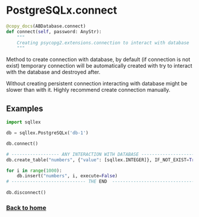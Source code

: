 # PostgreSQLx.connect

```python
@copy_docs(ABDatabase.connect)
def connect(self, password: AnyStr):
    """
    Creating psycopg2.extensions.connection to interact with database
    """
```

Method to create connection with database, by default (if connection is not exist)
temporary connection will be automatically created with try to interact with the 
database and destroyed after. 

Without creating persistent connection interacting with database might be slower than with it. 
Highly recommend create connection manually.


## Examples

```python
import sqllex

db = sqllex.PostgreSQLx('db-1')

db.connect()

# ------------------ ANY INTERACTION WITH DATABASE -----------------------
db.create_table("numbers", {"value": [sqllex.INTEGER]}, IF_NOT_EXIST=True)

for i in range(1000):
    db.insert("numbers", i, execute=False)
# ---------------------------- THE END  ----------------------------------
    
db.disconnect()

```

### [Back to home](README.md)